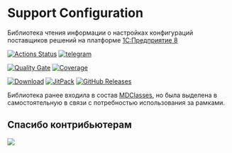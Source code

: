 # Support Configuration

Библиотека чтения информации о настройках конфигураций поставщиков решений на платформе [1С:Предприятие 8](https://v8.1c.ru/platforma/)

[![Actions Status](https://github.com/1c-syntax/supportconf/workflows/Java%20CI/badge.svg)](https://github.com/1c-syntax/supportconf/actions)
[![telegram](https://img.shields.io/badge/telegram-chat-green.svg)](https://t.me/bsl_language_server)

[![Quality Gate](https://sonarcloud.io/api/project_badges/measure?project=1c-syntax_supportconf&metric=alert_status)](https://sonarcloud.io/dashboard?id=1c-syntax_supportconf)
[![Coverage](https://sonarcloud.io/api/project_badges/measure?project=1c-syntax_supportconf&metric=coverage)](https://sonarcloud.io/dashboard?id=1c-syntax_supportconf)

[![Download](https://img.shields.io/github/release/1c-syntax/supportconf.svg?label=download&style=flat)](https://github.com/1c-syntax/supportconf/releases/latest)
[![JitPack](https://jitpack.io/v/1c-syntax/supportconf.svg)](https://jitpack.io/#1c-syntax/supportconf)
[![GitHub Releases](https://img.shields.io/github/downloads/1c-syntax/supportconf/latest/total?style=flat-square)](https://github.com/1c-syntax/mdclasses/supportconf)

Библиотека ранее входила в состав [MDClasses](https://github.com/1c-syntax/mdclasses), но была выделена в самостоятельную в связи с потребностью использования за рамками.

## Спасибо контрибьютерам

<a href="https://github.com/1c-syntax/supportconf/graphs/contributors">
  <img src="https://contrib.rocks/image?repo=1c-syntax/supportconf" />
</a>
